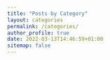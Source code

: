```yaml
---
title: "Posts by Category"
layout: categories
permalink: /categories/
author_profile: true
date: 2022-03-13T14:46:59+01:00
sitemap: false
---
```


